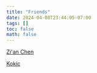 ```yaml
---
title: "Friends"
date: 2024-04-08T23:44:05-07:00
tags: []
toc: false
math: false
---
```

[Zi'an Chen](https://zian-chen.github.io/)

[Kokic](https://kokic.github.io/)